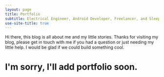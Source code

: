```yaml
---
layout: page
title: Portfolio
subtitle: Electrical Engineer, Android Developer, Freelancer, and Sleeper
use-site-title: true
---
```


Hi there, this blog is all about me and my little stories. Thanks for visiting my blog, please get in touch with me if you had a question or just needing my little help. I would be glad if we could build something cool.

# I'm sorry, I'll add portfolio soon.
